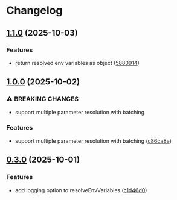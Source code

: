 # Changelog

## [1.1.0](https://github.com/Maged-Zaki/remote-env-resolver/compare/v1.0.0...v1.1.0) (2025-10-03)


### Features

* return resolved env variables as object ([5880914](https://github.com/Maged-Zaki/remote-env-resolver/commit/58809149d487ae6413761669bfd0d6ed8c032688))

## [1.0.0](https://github.com/Maged-Zaki/remote-env-resolver/compare/v0.3.0...v1.0.0) (2025-10-02)


### ⚠ BREAKING CHANGES

* support multiple parameter resolution with batching

### Features

* support multiple parameter resolution with batching ([c86ca8a](https://github.com/Maged-Zaki/remote-env-resolver/commit/c86ca8a56e73fb306b21b01e3e30c7d3d4f43587))

## [0.3.0](https://github.com/Maged-Zaki/remote-env-resolver/compare/v0.2.5...v0.3.0) (2025-10-01)


### Features

* add logging option to resolveEnvVariables ([c1d46d0](https://github.com/Maged-Zaki/remote-env-resolver/commit/c1d46d0357ad45f45848473bb4691e9fe8db582c))
